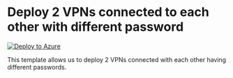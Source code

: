 # Deploy 2 VPNs connected to each other with different password


[![Deploy to Azure](https://aka.ms/deploytoazurebutton)](https://portal.azure.com/#create/Microsoft.Template/uri/https%3A%2F%2Fraw.githubusercontent.com%2Fmehul-birari%2Fsample-arm-templates%2Fmaster%2F2-vpns-different-password%2Fazuredeploy.json)  

This template allows us to deploy 2 VPNs connected with each other having different passwords. 

